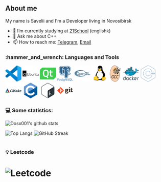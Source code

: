 ## About me

My name is Savelii and I'm a Developer living in Novosibirsk

- 🌱 I’m currently studying at [21School](https://21-school.ru/) (englishk)
- 💬 Ask me about C++
- 📫 How to reach me: [Telegram](https://t.me/savamlb), [Email](mailto://panovsavelii@gmail.com)

<h3 align="left">:hammer_and_wrench: Languages and Tools</h3>

<div align="left">
  <img src="https://github.com/devicons/devicon/blob/master/icons/vscode/vscode-original.svg" title="vscode" **alt="vscode" width="50" height="50"/>
  <img src="https://github.com/devicons/devicon/blob/master/icons/ubuntu/ubuntu-plain-wordmark.svg" title="ubuntu" **alt="ubuntu" width="50" height="50"/>
  <img src="https://github.com/devicons/devicon/blob/master/icons/qt/qt-original.svg" title="qt" **alt="qt" width="50" height="50"/>
  <img src="https://github.com/devicons/devicon/blob/master/icons/postgresql/postgresql-plain-wordmark.svg" title="postgresql" **alt="postgresql" width="50" height="50"/>
  <img src="https://github.com/devicons/devicon/blob/master/icons/opengl/opengl-original.svg" title="OpenGL" **alt="OpenGL" width="50" height="50"/>
  <img src="https://github.com/devicons/devicon/blob/master/icons/linux/linux-original.svg" title="Linux" **alt="Linux" width="50" height="50"/>
  <img src="https://github.com/devicons/devicon/blob/master/icons/gcc/gcc-original.svg" title="gcc" **alt="gcc" width="40" height="50"/>
  <img src="https://github.com/devicons/devicon/blob/master/icons/docker/docker-original-wordmark.svg" title="Doker" **alt="Doker" width="50" height="50"/>
  <img src="https://github.com/devicons/devicon/blob/master/icons/cplusplus/cplusplus-line.svg" title="Cpp" **alt="Cpp" width="50" height="50"/>
  <img src="https://github.com/devicons/devicon/blob/master/icons/cmake/cmake-original-wordmark.svg" title="CMake" **alt="CMake" width="50" height="50"/>
  <img src="https://github.com/devicons/devicon/blob/master/icons/c/c-original.svg" title="C" **alt="C" width="50" height="50"/>
  <img src="https://github.com/devicons/devicon/blob/master/icons/bash/bash-original.svg" title="Bash" **alt="Bash" width="50" height="50"/>
  <img src="https://github.com/devicons/devicon/blob/master/icons/git/git-original-wordmark.svg" title="Git" **alt="Git" width="50" height="50"/>
</div>

<h3 align="left">💻 Some statistics:</h3>

![Dosx001's github stats](https://github-readme-stats-dosx001.vercel.app/api/?username=Effectuss&count_private=true&include_all_commits=true&show_icons=true&title_color=fff&icon_color=00e7ff&text_color=9f9f9f&bg_color=151515)

![Top Langs](https://github-readme-stats-dosx001.vercel.app/api/top-langs/?username=Effectuss&langs_count=10&layout=compact&title_color=fff&text_color=00e7ff&bg_color=151515)
![GitHub Streak](https://github-readme-streak-stats.herokuapp.com/?user=Effectuss&theme=black-ice)

# <h3 align="left">💡 Leetcode</h3>
#
# ![Leetcode](https://leetcard.jacoblin.cool/effectus?theme=dark&font=ABeeZee&ext=heatmap)


